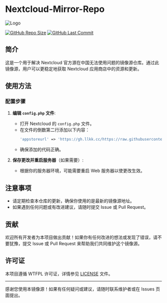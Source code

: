 # Nextcloud-Mirror-Repo
![Logo](https://liandanlu-text2img.oss-cn-beijing.aliyuncs.com/dataset/DING_XMD/XMD_RUNTIME/null/89f3a1c4-76c3-4daa-be25-b5de09c3367e?Expires=1738480086&OSSAccessKeyId=LTAI5tPGY1F8tmPStYcTP562&Signature=Q4hki2DsQdNV%2Fj5tWNNiP6O1t7Y%3D&x-oss-process=image%2Fwatermark%2Ctype_d3F5LXplbmhlaQ%2Csize_30%2Ctext_QUnnlJ_miJA%2Ccolor_FFFFFF%2Cshadow_50%2Ct_100%2Cg_sw%2Cx_10%2Cy_10)


[![GitHub Repo Size](https://img.shields.io/github/repo-size/alanwang233233/Nextcloud-Mirror-Repo)](https://github.com/alanwang233233/Nextcloud-Mirror-Repo)
[![GitHub Last Commit](https://img.shields.io/github/last-commit/alanwang233233/Nextcloud-Mirror-Repo)](https://github.com/alanwang233233/Nextcloud-Mirror-Repo/commits/main)

## 简介

这是一个用于解决 Nextcloud 官方源在中国无法使用问题的镜像源仓库。通过此镜像源，用户可以更稳定地获取 Nextcloud 应用商店中的资源和更新。

## 使用方法

### 配置步骤
1. **编辑 `config.php` 文件**:
   - 打开 Nextcloud 的 `config.php` 文件。
   - 在文件的倒数第二行添加以下内容：
     ```php
     'appstoreurl' => 'https://gh.llkk.cc/https://raw.githubusercontent.com/alanwang233233/Nextcloud-Mirror-Repo/refs/heads/main',
     ```
   - 确保添加的代码正确。

2. **保存更改并重启服务器**（如果需要）:
   - 根据你的服务器环境，可能需要重启 Web 服务器以使更改生效。

## 注意事项

- 请定期检查本仓库的更新，确保你使用的是最新的镜像源地址。
- 如果遇到任何问题或有改进建议，请随时提交 Issue 或 Pull Request。

## 贡献

欢迎所有开发者为本项目做出贡献！如果你有任何改进的想法或发现了错误，请不要犹豫，提交 Issue 或 Pull Request 来帮助我们共同维护这个镜像源。

## 许可证

本项目遵循 WTFPL 许可证，详情参见 [LICENSE](LICENSE) 文件。

---

感谢您使用本镜像源！如果有任何疑问或建议，请随时联系维护者或在 Issues 页面提出。


